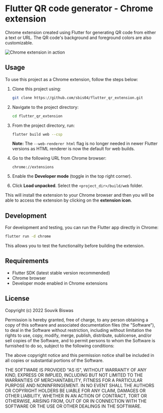 # Flutter QR code generator - Chrome extension

Chrome extension created using Flutter for generating QR code from either a text or URL. The QR code's background and foreground colors are also customizable.

![Chrome extension in action](screenshots/qr-code-ext-demo.gif)

## Usage

To use this project as a Chrome extension, follow the steps below:

1. Clone this project using:
   
    ```sh
    git clone https://github.com/sbis04/flutter_qr_extension.git
    ```

2. Navigate to the project directory:
   
   ```sh
   cd flutter_qr_extension
   ```

3. From the project directory, run:
   
   ```sh
   flutter build web --csp
   ```
   
   **Note:** The `--web-renderer html` flag is no longer needed in newer Flutter versions as HTML renderer is now the default for web builds.

4. Go to the following URL from Chrome browser:
   
   ```url
   chrome://extensions
   ```

5. Enable the **Developer mode** (toggle in the top right corner).

6. Click **Load unpacked**. Select the `<project_dir>/build/web` folder.

This will install the extension to your Chrome browser and then you will be able to access the extension by clicking on the **extension icon**.

## Development

For development and testing, you can run the Flutter app directly in Chrome:

```sh
flutter run -d chrome
```

This allows you to test the functionality before building the extension.

## Requirements

- Flutter SDK (latest stable version recommended)
- Chrome browser
- Developer mode enabled in Chrome extensions

## License

Copyright (c) 2022 Souvik Biswas

Permission is hereby granted, free of charge, to any person obtaining a copy
of this software and associated documentation files (the "Software"), to deal
in the Software without restriction, including without limitation the rights
to use, copy, modify, merge, publish, distribute, sublicense, and/or sell
copies of the Software, and to permit persons to whom the Software is
furnished to do so, subject to the following conditions:

The above copyright notice and this permission notice shall be included in all
copies or substantial portions of the Software.

THE SOFTWARE IS PROVIDED "AS IS", WITHOUT WARRANTY OF ANY KIND, EXPRESS OR
IMPLIED, INCLUDING BUT NOT LIMITED TO THE WARRANTIES OF MERCHANTABILITY,
FITNESS FOR A PARTICULAR PURPOSE AND NONINFRINGEMENT. IN NO EVENT SHALL THE
AUTHORS OR COPYRIGHT HOLDERS BE LIABLE FOR ANY CLAIM, DAMAGES OR OTHER
LIABILITY, WHETHER IN AN ACTION OF CONTRACT, TORT OR OTHERWISE, ARISING FROM,
OUT OF OR IN CONNECTION WITH THE SOFTWARE OR THE USE OR OTHER DEALINGS IN THE
SOFTWARE.
